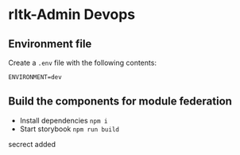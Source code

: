 # rltk-Admin Devops

## Environment file

Create a `.env` file with the following contents:

```
ENVIRONMENT=dev

```

## Build the components for module federation

-   Install dependencies `npm i`
-   Start storybook `npm run build`


secrect added
